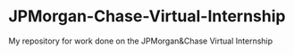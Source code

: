 # JPMorgan-Chase-Virtual-Internship
My repository for work done on the JPMorgan&amp;Chase Virtual Internship
